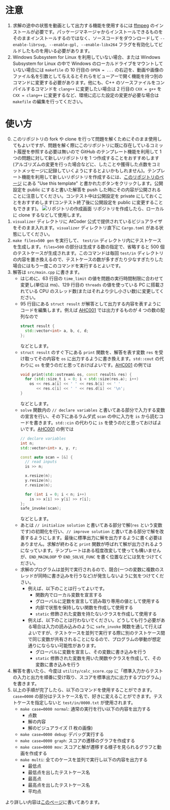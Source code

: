 # 注意

1. 求解の途中の状態を動画として出力する機能を使用するには [ffmpeg](http://ffmpeg.org/) のインストールが必要です。パッケージマネージャからインストールできるものをそのままインストールするのではなく、ソースコードをダウンロードして `--enable-librsvg, --enable-gpl, --enable-libx264` フラグを有効化してビルドしたものを用いる必要があります。
1. Windows Subsystem for Linux を利用していない場合、または Windows Subsystem for Linux の中で Windows のローカルドライブをマウントしていない場合には `makefile` の 10 行目の `OPEN = ...` の右辺を、動画や画像のファイル名を引数として与えるとそれらをビューアーで開く機能を持つ別のコマンドに変更する必要があります。他にも、C++ のソースファイルをコンパイルするコマンドを `clang++` に変更したい場合は 2 行目の `CXX = g++` を `CXX = clang++` に変更するなど、環境に応じた設定の変更が必要な場合は `makefile` の編集を行ってください。

# 使い方

0. このリポジトリの fork や clone を行って問題を解くためにそのまま使用してもよいですが、問題を解く際にこのリポジトリに既に存在しているコミット履歴を参照する必要は無いので GitHub のテンプレート機能を利用して 1 つの問題に対して新しいリポジトリを 1 つ作成することをおすすめします(アルゴリズムの変更を行った場合などに、したことや獲得した点数をコミットメッセージに記録していくようにするとよいかもしれません)。テンプレート機能を利用して新しいリポジトリを作成するには、[このリポジトリのページ](https://github.com/naskya/heuristic-contest) にある "Use this template" と書かれたボタンをクリックします。公開設定を public にすると書いた解答を push した時にその内容が公開されることに注意してください。コンテスト中は公開設定を private にしておくことをおすすめします(コンテスト終了後に公開設定を public に変更することもできます)。
![リポジトリの作成画面](https://naskya.net/share/github/naskya/heuristic-contest/readme_01.png)
リポジトリを作成したら、ローカルに clone するなどして使用します。
1. `visualizer` ディレクトリに AtCoder 公式で提供されているビジュアライザをそのまま入れます。`visualizer` ディレクトリ直下に `Cargo.toml` がある状態にしてください。
1. `make files=500 gen` を実行して、 `test/in` ディレクトリ内にテストケースを生成します。`files=500` の部分は生成する数の指定で、省略すると 500 個のテストケースが生成されます。このコマンドは毎回 `test/in` ディレクトリの内容を置き換えるので、テストケースの数が多すぎたり少なすぎたりした場合にはもう一度このコマンドを実行するとよいです。
1. 解答は `src/main.cpp` に書きます。
    - はじめに、63 行目の `time_limit` の値を問題の実行時間制限に合わせて変更し(単位は ms)、129 行目の `threads` の値を使っている PC に搭載されている CPU のスレッド数(またはそれより少し小さい数)に変更してください。
    - 95 行目にある `struct result` が解答として出力する内容を表すようにコードを編集します。例えば [AHC001](https://atcoder.jp/contests/ahc001/tasks/ahc001_a) では出力するものが 4 つの数の配列なので
      ```C++
      struct result {
        std::vector<int> a, b, c, d;
      };
      ```
      などとします。
    - `struct result` のすぐ下にある `print` 関数を、解答を表す変数 `res` を受け取ってその内容を `os` に出力するように書き換えます。`std::cout` の代わりに `os` を使うのだと思っておけばよいです。[AHC001](https://atcoder.jp/contests/ahc001/tasks/ahc001_a) の例では
      ```C++
      void print(std::ostream& os, const result& res) {
        for (std::size_t i = 0; i < std::size(res.a); i++)
          os << res.a[i] << ' ' << res.b[i] << ' '
             << res.c[i] << ' ' << res.d[i] << '\n';
      }
      ```
      などとします。
    - `solve` 関数内の `// declare variables` と書いてある部分で入力する変数の宣言を行い、その下にあるラムダ式 `scan` の中に入力を `is` から読むコードを書きます。`std::cin` の代わりに `is` を使うのだと思っておけばよいです。[AHC001](https://atcoder.jp/contests/ahc001/tasks/ahc001_a) の例では
      ```C++
      // declare variables
      int n;
      std::vector<int> x, y, r;

      const auto scan = [&] {
        // read inputs
        is >> n;

        x.resize(n);
        y.resize(n);
        r.resize(n);

        for (int i = 0; i < n; i++)
          is >> x[i] >> y[i] >> r[i];
      };
      safe_invoke(scan);
      ```
      などとします。
    - あとは `// initialize solution` と書いてある部分で解(`res` という変数です)の初期化を行い、`// improve solution` と書いてある部分で解を改善するようにします。最後に標準出力に解を出力するように書く必要はありません。求解が終わると `print` 関数が呼ばれて解が出力されるようになっています。テンプレートはある程度改変して使っても構いませんが、`END_MAINLOOP` や `END_SOLVE_FUNC` を書く位置などには気をつけてください。
    - 求解のプログラムは並列で実行されるので、競合(一つの変数に複数のスレッドが同時に書き込みを行うなど)が発生しないように気をつけてください。
        - 例えば、以下のことは行ってよいです。
            - 関数内でローカル変数を宣言する
            - グローバルに定数を宣言して読み取り専用の値として使用する
            - 内部で状態を保持しない関数を作成して使用する
            - `static` 修飾された変数を持たないクラスを作成して使用する
        - 例えば、以下のことは行わないでください。どうしても行う必要がある場合は入力の読み込みのように `safe_invoke` 関数を通して行えばよいですが、テストケースを並列で実行する際に別のテストケース間で同じ変数が共有されることになるので、プログラムの挙動が想定通りにならない可能性があります。
            - グローバルに変数を宣言し、その変数に書き込みを行う
            - `static` 修飾された変数を用いた関数やクラスを作成して、その変数に書き込みを行う
1. 解答を書いたら、今度は `utility/calc_score.cpp` に「標準入力からテストの入力と出力を順番に受け取り、スコアを標準出力に出力するプログラム」を書きます。
1. 以上の手順が完了したら、以下のコマンドを使用することができます。`case=0000` の部分はテストケース名で、好きに変えることができます。テストケースを指定しないと `test/in/0000.txt` が使用されます。
    - `make case=0000 normal`: 通常の実行を行い以下の内容を出力する
        - 点数
        - 解の内容
        - 解のビジュアライズ (1 枚の画像)
    - `make case=0000 debug`: デバッグ実行する
    - `make case=0000 graph`: スコアの遷移のグラフを作成する
    - `make case=0000 mov`: スコアと解が遷移する様子を見られるグラフと動画を作成する
    - `make multi`: 全てのケースを並列で実行し以下の内容を出力する
        - 最低点
        - 最低点を出したテストケース名
        - 最高点
        - 最高点を出したテストケース名
        - 平均点

より詳しい内容は[このページ](https://naskya.net/post/0004/)に書いてあります。
